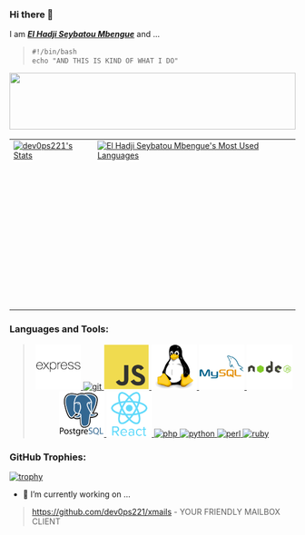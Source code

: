 ### Hi there 👋
I am **_[El Hadji Seybatou Mbengue](http://mrmbengue.rf.gd)_** and ...
>```
>#!/bin/bash
>echo "AND THIS IS KIND OF WHAT I DO"
>```

  <a width='100%'  height="100" href='http://mrmbengue.rf.gd'>
        <img width="100%" height="100" src="https://raw.githubusercontent.com/lordvins226/lordvins226/master/assets/animation2.gif"/>
  </a>
  
<table>
<tr style="display:flex;height:300px">
  <td>
  <a width="50%" height="100%" href="https://github.com/dev0ps221/dev0ps221">
  <img width="100%" height="100%" src="https://taka-github-readme-stats.vercel.app/api?username=dev0ps221&count_private=true&show_icons=true&theme=tokyonight" alt="dev0ps221's Stats" />
  </a>
  </td>
  <td>
  <a width="50%" height="100%" href="https://github.com/dev0ps221/dev0ps221">
  <img width="100%" height="100%" src="https://taka-github-readme-stats.vercel.app/api/top-langs/?username=dev0ps221&langs_count=8&theme=tokyonight&layout=compact" alt="El Hadji Seybatou Mbengue's Most Used Languages" /> </a>
    </td>
</tr>
</table>
<h3 align="left">Languages and Tools:</h3>

> <p align='center'> <a href="https://expressjs.com" target="_blank" rel="noreferrer"> <img src="https://raw.githubusercontent.com/devicons/devicon/master/icons/express/express-original-wordmark.svg" alt="express" width="80" height="80"/> </a> <a href="https://git-scm.com/" target="_blank" rel="noreferrer"> <img src="https://www.vectorlogo.zone/logos/git-scm/git-scm-icon.svg" alt="git" width="80" height="80"/> </a> <a href="https://developer.mozilla.org/en-US/docs/Web/JavaScript" target="_blank" rel="noreferrer"> <img src="https://raw.githubusercontent.com/devicons/devicon/master/icons/javascript/javascript-original.svg" alt="javascript" width="80" height="80"/> </a> <a href="https://www.linux.org/" target="_blank" rel="noreferrer"> <img src="https://raw.githubusercontent.com/devicons/devicon/master/icons/linux/linux-original.svg" alt="linux" width="80" height="80"/> </a>  <a href="https://www.mysql.com/" target="_blank" rel="noreferrer"> <img src="https://raw.githubusercontent.com/devicons/devicon/master/icons/mysql/mysql-original-wordmark.svg" alt="mysql" width="80" height="80"/> </a> <a href="https://nodejs.org" target="_blank" rel="noreferrer"> <img src="https://raw.githubusercontent.com/devicons/devicon/master/icons/nodejs/nodejs-original-wordmark.svg" alt="nodejs" width="80" height="80"/> </a> <a href="https://www.postgresql.org" target="_blank" rel="noreferrer"> <img src="https://raw.githubusercontent.com/devicons/devicon/master/icons/postgresql/postgresql-original-wordmark.svg" alt="postgresql" width="80" height="80"/> </a>  <a href="https://reactjs.org/" target="_blank" rel="noreferrer"> <img src="https://raw.githubusercontent.com/devicons/devicon/master/icons/react/react-original-wordmark.svg" alt="react" width="80" height="80"/> </a><a href="https://www.php.net/" target="_blank" rel="noreferrer"> <img src="https://www.alsacreations.com/xmedia/doc/medium/php-logo.png" alt="php" width="80" height="80"/> </a><a href="https://www.python.org/" target="_blank" rel="noreferrer"> <img src="https://logos-world.net/wp-content/uploads/2021/10/Python-Symbol.png" alt="python" width="80" height="80"/> </a><a href="https://www.python.org/" target="_blank" rel="noreferrer"> <img src="https://southgreenplatform.github.io/trainings//images/trainings-perl.png" alt="perl" width="80" height="80"/> </a><a href="https://www.ruby-lang.org/" target="_blank" rel="noreferrer"> <img src="https://miro.medium.com/max/540/1*7e9D-oPWPIKBe2AQv862aA.png" alt="ruby" width="80" height="80"/> </a>
</p> 

<h3 align="left">GitHub Trophies:</h3>

> <p align='center'>
 [![trophy](https://github-profile-trophy.vercel.app/?username=dev0ps221)](http://mrmbengue.rf.gd) 
> </p>


- 🔭 I’m currently working on ... 
><a href='https://github.com/dev0ps221/xmails'>https://github.com/dev0ps221/xmails - YOUR FRIENDLY MAILBOX CLIENT </a>

<!--
**dev0ps221/dev0ps221** is a ✨ _special_ ✨ repository because its `README.md` (this file) appears on your GitHub profile.

Here are some ideas to get you started:

- 🔭 I’m currently working on ... 
- 🌱 I’m currently learning ...
- 👯 I’m looking to collaborate on ...
- 🤔 I’m looking for help with ...
- 💬 Ask me about ...
- 📫 How to reach me: ...
- 😄 Pronouns: ...
- ⚡ Fun fact: ...
-->
